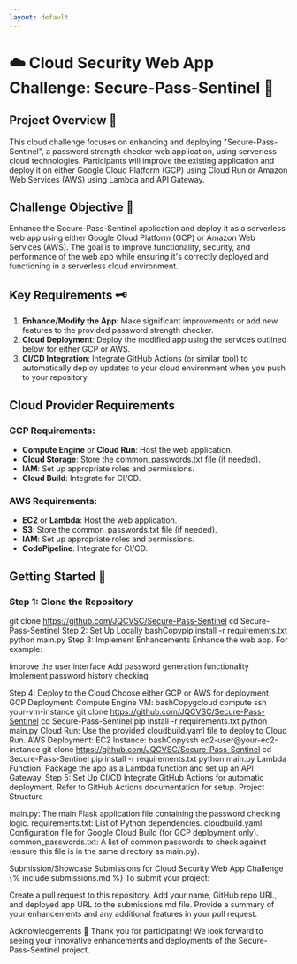 ```yaml
---
layout: default
---
```


# ☁️ Cloud Security Web App Challenge: Secure-Pass-Sentinel 🔐

## Project Overview 📂
This cloud challenge focuses on enhancing and deploying "Secure-Pass-Sentinel", a password strength checker web application, using serverless cloud technologies. Participants will improve the existing application and deploy it on either Google Cloud Platform (GCP) using Cloud Run or Amazon Web Services (AWS) using Lambda and API Gateway.

## Challenge Objective 🎯
Enhance the Secure-Pass-Sentinel application and deploy it as a serverless web app using either Google Cloud Platform (GCP) or Amazon Web Services (AWS). The goal is to improve functionality, security, and performance of the web app while ensuring it's correctly deployed and functioning in a serverless cloud environment.

## Key Requirements 🗝️
1. **Enhance/Modify the App**: Make significant improvements or add new features to the provided password strength checker.
2. **Cloud Deployment**: Deploy the modified app using the services outlined below for either GCP or AWS.
3. **CI/CD Integration**: Integrate GitHub Actions (or similar tool) to automatically deploy updates to your cloud environment when you push to your repository.

## Cloud Provider Requirements

### GCP Requirements:
- **Compute Engine** or **Cloud Run**: Host the web application.
- **Cloud Storage**: Store the common_passwords.txt file (if needed).
- **IAM**: Set up appropriate roles and permissions.
- **Cloud Build**: Integrate for CI/CD.

### AWS Requirements:
- **EC2** or **Lambda**: Host the web application.
- **S3**: Store the common_passwords.txt file (if needed).
- **IAM**: Set up appropriate roles and permissions.
- **CodePipeline**: Integrate for CI/CD.

## Getting Started 🚀

### Step 1: Clone the Repository

git clone https://github.com/JQCVSC/Secure-Pass-Sentinel
cd Secure-Pass-Sentinel
Step 2: Set Up Locally
bashCopypip install -r requirements.txt
python main.py
Step 3: Implement Enhancements
Enhance the web app. For example:

Improve the user interface
Add password generation functionality
Implement password history checking

Step 4: Deploy to the Cloud
Choose either GCP or AWS for deployment.
GCP Deployment:
Compute Engine VM:
bashCopygcloud compute ssh your-vm-instance
git clone https://github.com/JQCVSC/Secure-Pass-Sentinel
cd Secure-Pass-Sentinel
pip install -r requirements.txt
python main.py
Cloud Run: Use the provided cloudbuild.yaml file to deploy to Cloud Run.
AWS Deployment:
EC2 Instance:
bashCopyssh ec2-user@your-ec2-instance
git clone https://github.com/JQCVSC/Secure-Pass-Sentinel
cd Secure-Pass-Sentinel
pip install -r requirements.txt
python main.py
Lambda Function: Package the app as a Lambda function and set up an API Gateway.
Step 5: Set Up CI/CD
Integrate GitHub Actions for automatic deployment. Refer to GitHub Actions documentation for setup.
Project Structure

main.py: The main Flask application file containing the password checking logic.
requirements.txt: List of Python dependencies.
cloudbuild.yaml: Configuration file for Google Cloud Build (for GCP deployment only).
common_passwords.txt: A list of common passwords to check against (ensure this file is in the same directory as main.py).

Submission/Showcase
Submissions for Cloud Security Web App Challenge
{% include submissions.md %}
To submit your project:

Create a pull request to this repository.
Add your name, GitHub repo URL, and deployed app URL to the submissions.md file.
Provide a summary of your enhancements and any additional features in your pull request.

Acknowledgements 👏
Thank you for participating! We look forward to seeing your innovative enhancements and deployments of the Secure-Pass-Sentinel project.
